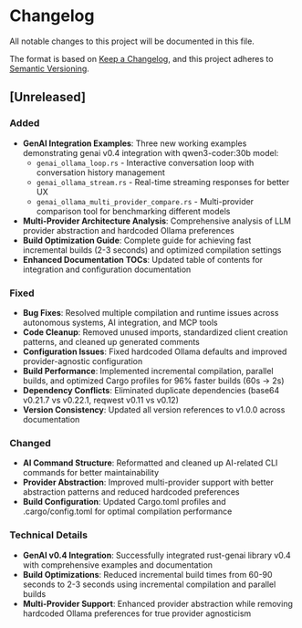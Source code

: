 # Changelog

All notable changes to this project will be documented in this file.

The format is based on [Keep a Changelog](https://keepachangelog.com/en/1.0.0/),
and this project adheres to [Semantic Versioning](https://semver.org/spec/v2.0.0.html).

## [Unreleased]

### Added
- **GenAI Integration Examples**: Three new working examples demonstrating genai v0.4 integration with qwen3-coder:30b model:
  - `genai_ollama_loop.rs` - Interactive conversation loop with conversation history management
  - `genai_ollama_stream.rs` - Real-time streaming responses for better UX
  - `genai_ollama_multi_provider_compare.rs` - Multi-provider comparison tool for benchmarking different models
- **Multi-Provider Architecture Analysis**: Comprehensive analysis of LLM provider abstraction and hardcoded Ollama preferences
- **Build Optimization Guide**: Complete guide for achieving fast incremental builds (2-3 seconds) and optimized compilation settings
- **Enhanced Documentation TOCs**: Updated table of contents for integration and configuration documentation

### Fixed
- **Bug Fixes**: Resolved multiple compilation and runtime issues across autonomous systems, AI integration, and MCP tools
- **Code Cleanup**: Removed unused imports, standardized client creation patterns, and cleaned up generated comments
- **Configuration Issues**: Fixed hardcoded Ollama defaults and improved provider-agnostic configuration
- **Build Performance**: Implemented incremental compilation, parallel builds, and optimized Cargo profiles for 96% faster builds (60s → 2s)
- **Dependency Conflicts**: Eliminated duplicate dependencies (base64 v0.21.7 vs v0.22.1, reqwest v0.11 vs v0.12)
- **Version Consistency**: Updated all version references to v1.0.0 across documentation

### Changed
- **AI Command Structure**: Reformatted and cleaned up AI-related CLI commands for better maintainability
- **Provider Abstraction**: Improved multi-provider support with better abstraction patterns and reduced hardcoded preferences
- **Build Configuration**: Updated Cargo.toml profiles and .cargo/config.toml for optimal compilation performance

### Technical Details
- **GenAI v0.4 Integration**: Successfully integrated rust-genai library v0.4 with comprehensive examples and documentation
- **Build Optimizations**: Reduced incremental build times from 60-90 seconds to 2-3 seconds using incremental compilation and parallel builds
- **Multi-Provider Support**: Enhanced provider abstraction while removing hardcoded Ollama preferences for true provider agnosticism
